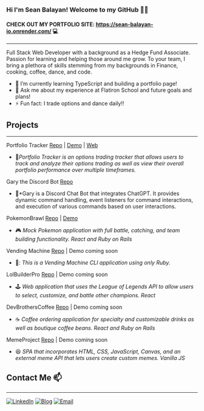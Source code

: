 ### Hi I'm Sean Balayan! Welcome to my GitHub 👋:fire:

#### CHECK OUT MY PORTFOLIO SITE: https://sean-balayan-io.onrender.com/ 💻
__________________
Full Stack Web Developer with a background as a Hedge Fund Associate. Passion for learning and helping those around me grow. To your team, I bring a plethora of skills stemming from my backgrounds in Finance, cooking, coffee, dance, and code.

- 🌱 I’m currently learning TypeScript and building a portfolio page!
- 💬 Ask me about my experience at Flatiron School and future goals and plans!
- ⚡ Fun fact: I trade options and dance daily!!

## Projects
____________________
Portfolio Tracker [Repo](https://github.com/sbalayan1/portfolio_tracker) | [Demo](https://www.loom.com/share/b51cf4868a1045c291b3a8815c490f4b) | [Web](https://portfolio-tracker-x0om.onrender.com/)
- 💸*Portfolio Tracker is an options trading tracker that allows users to track and analyze their options trading as well as view their overall portfolio performance over multiple timeframes.*

Gary the Discord Bot [Repo](https://github.com/sbalayan1/gary_the_discord_bot)
- 🤖*Gary is a Discord Chat Bot that integrates ChatGPT. It provides dynamic command handling, event listeners for command interactions, and execution of various commands based on user interactions.

PokemonBrawl [Repo](https://github.com/sbalayan1/pokemon_brawl) | [Demo](https://www.loom.com/share/d5a1338edc5e44c9af19149239ee4b51)
- :video_game: *Mock Pokemon application with full battle, catching, and team building functionality. React and Ruby on Rails*

Vending Machine [Repo](https://github.com/sbalayan1/vending_machine) | Demo coming soon
- 🍹: *This is a Vending Machine CLI application using only Ruby.*

LolBuilderPro [Repo](https://github.com/garrettbourque/lolbuilderpro) | Demo coming soon
- :joystick: *Web application that uses the League of Legends API to allow users to select, customize, and battle other champions. React*

DevBrothersCoffee [Repo](https://github.com/sbalayan1/dev_brothers_coffee) | Demo coming soon
- :coffee: *Coffee ordering application for specialty and customizable drinks as well as boutique coffee beans. React and Ruby on Rails*

MemeProject [Repo](https://github.com/sbalayan1/memeProject) | Demo coming soon
- :laughing: *SPA that incorporates HTML, CSS, JavaScript, Canvas, and an external meme API that lets users create custom memes. Vanilla JS*

## Contact Me 📫
____________________
[![LinkedIn](https://img.shields.io/badge/LinkedIn-0077B5?style=for-the-badge&logo=linkedin&logoColor=white)][1]
[![Blog](https://img.shields.io/badge/Medium-12100E?style=for-the-badge&logo=medium&logoColor=white)][2]
[![Email](https://img.shields.io/badge/Gmail-D14836?style=for-the-badge&logo=gmail&logoColor=white)][3]

[1]: https://www.linkedin.com/in/sean-balayan/
[2]: https://sheeep.medium.com/
[3]: balayans2014@gmail.com
